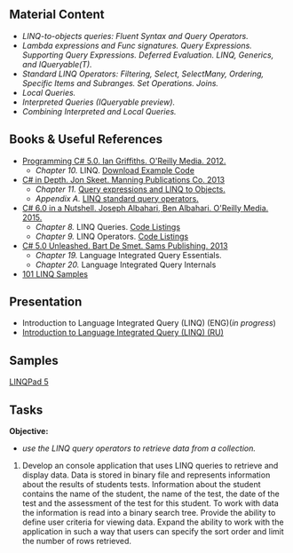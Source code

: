 ## Material Content 
- *LINQ-to-objects queries: Fluent Syntax and Query Operators.*
- *Lambda expressions and Func signatures. Query Expressions. Supporting Query Expressions. Deferred Evaluation. LINQ, Generics, and IQueryable(T).*
- *Standard LINQ Operators: Filtering, Select, SelectMany, Ordering, Specific Items and Subranges. Set Operations. Joins.*
- *Local Queries.*
- *Interpreted Queries (IQueryable preview).*
- *Combining Interpreted and Local Queries.*

## Books & Useful References 
- [Programming C# 5.0. Ian Griffiths. O'Reilly Media. 2012.](http://shop.oreilly.com/product/0636920024064.do) 
   - *Chapter 10.* LINQ. [Download Example Code](https://resources.oreilly.com/examples/0636920024064/blob/master/Ch10.zip) 
- [C# in Depth. Jon Skeet. Manning Publications Co. 2013](https://www.manning.com/books/c-sharp-in-depth-third-edition)
   - *Chapter 11.* [Query expressions and LINQ to Objects.](https://livebook.manning.com/#!/book/c-sharp-in-depth-third-edition/chapter-11/)
   - *Appendix A.* [LINQ standard query operators.](https://livebook.manning.com/#!/book/c-sharp-in-depth-third-edition/appendix-A/)
- [C# 6.0 in a Nutshell. Joseph Albahari, Ben Albahari. O'Reilly Media. 2015.](http://shop.oreilly.com/product/0636920040323.do)
   - *Chapter 8.* LINQ Queries. [Code Listings](http://www.albahari.com/nutshell/ch08.aspx)
   - *Chapter 9.* LINQ Operators. [Code Listings](http://www.albahari.com/nutshell/ch09.aspx)
- [C# 5.0 Unleashed. Bart De Smet. Sams Publishing. 2013](https://www.goodreads.com/book/show/16284093-c-5-0-unleashed)
   - *Chapter 19.* Language Integrated Query Essentials.
   - *Chapter 20.* Language Integrated Query Internals
- [101 LINQ Samples](https://code.msdn.microsoft.com/101-LINQ-Samples-3fb9811b)

## Presentation 
- Introduction to Language Integrated Query (LINQ) (ENG)(*in progress*)
- [Introduction to Language Integrated Query (LINQ) (RU)](https://github.com/EPM-RD-NETLAB/.NET-Framework-modules/blob/master/M11.%20Introduction%20to%20Language%20Integrated%20Query%20(LINQ)/Introduction%20to%20Language%20Integrated%20Query%20(LINQ).pptx)

## Samples 
[LINQPad 5](https://github.com/EPM-RD-NETLAB/.NET-Framework-modules/tree/master/M11.%20Introduction%20to%20Language%20Integrated%20Query%20(LINQ)/Samples/LINQPad%205)

## Tasks  
**Objective:**  
- *use the LINQ query operators to retrieve data from a collection.*
1. Develop an console application that uses LINQ queries to retrieve and display data. Data is stored in binary file and represents information about the results of students tests. Information about the student contains the name of the student, the name of the test, the date of the test and the assessment of the test for this student. To work with data the information is read into a binary search tree. Provide the ability to define user criteria for viewing data. Expand the ability to work with the application in such a way that users can specify the sort order and limit the number of rows retrieved.
